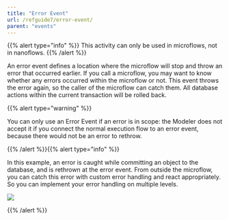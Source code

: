 ```yaml
---
title: "Error Event"
url: /refguide7/error-event/
parent: "events"
---
```


{{% alert type="info" %}}
This activity can only be used in microflows, not in nanoflows.
{{% /alert %}}

An error event defines a location where the microflow will stop and throw an error that occurred earlier. If you call a microflow, you may want to know whether any errors occurred within the microflow or not. This event throws the error again, so the caller of the microflow can catch them. All database actions within the current transaction will be rolled back.

{{% alert type="warning" %}}

You can only use an Error Event if an error is in scope: the Modeler does not accept it if you connect the normal execution flow to an error event, because there would not be an error to rethrow.

{{% /alert %}}{{% alert type="info" %}}

In this example, an error is caught while committing an object to the database, and is rethrown at the error event. From outside the microflow, you can catch this error with custom error handling and react appropriately. So you can implement your error handling on multiple levels.

![](attachments/16713807/16843954.png)

{{% /alert %}}

